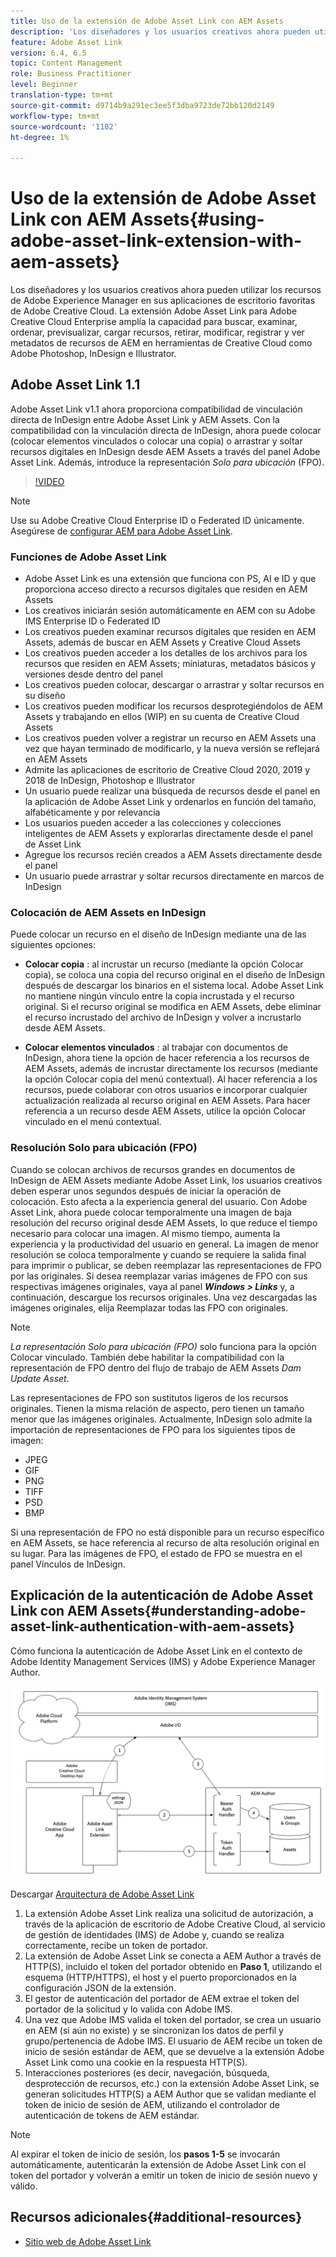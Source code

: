 ```yaml
---
title: Uso de la extensión de Adobe Asset Link con AEM Assets
description: 'Los diseñadores y los usuarios creativos ahora pueden utilizar los recursos de Adobe Experience Manager en sus aplicaciones de escritorio favoritas de Adobe Creative Cloud. La extensión Adobe Asset Link para Adobe Creative Cloud Enterprise amplía la capacidad para buscar, examinar, ordenar, previsualizar, cargar recursos, retirar, modificar, registrar y ver metadatos de recursos de AEM en herramientas de Creative Cloud como Adobe Photoshop, InDesign e Illustrator. '
feature: Adobe Asset Link
version: 6.4, 6.5
topic: Content Management
role: Business Practitioner
level: Beginner
translation-type: tm+mt
source-git-commit: d9714b9a291ec3ee5f3dba9723de72bb120d2149
workflow-type: tm+mt
source-wordcount: '1102'
ht-degree: 1%

---
```



# Uso de la extensión de Adobe Asset Link con AEM Assets{#using-adobe-asset-link-extension-with-aem-assets}

Los diseñadores y los usuarios creativos ahora pueden utilizar los recursos de Adobe Experience Manager en sus aplicaciones de escritorio favoritas de Adobe Creative Cloud. La extensión Adobe Asset Link para Adobe Creative Cloud Enterprise amplía la capacidad para buscar, examinar, ordenar, previsualizar, cargar recursos, retirar, modificar, registrar y ver metadatos de recursos de AEM en herramientas de Creative Cloud como Adobe Photoshop, InDesign e Illustrator.


## Adobe Asset Link 1.1

Adobe Asset Link v1.1 ahora proporciona compatibilidad de vinculación directa de InDesign entre Adobe Asset Link y AEM Assets. Con la compatibilidad con la vinculación directa de InDesign, ahora puede colocar (colocar elementos vinculados o colocar una copia) o arrastrar y soltar recursos digitales en InDesign desde AEM Assets a través del panel Adobe Asset Link. Además, introduce la representación *Solo para ubicación* (FPO).

>[!VIDEO](https://video.tv.adobe.com/v/28988/?quality=12&learn=on)

>[!NOTE]
>
>Use su Adobe Creative Cloud Enterprise ID o Federated ID únicamente. Asegúrese de [configurar AEM para Adobe Asset Link](https://helpx.adobe.com/enterprise/admin-guide.html/enterprise/using/adobe-asset-link.ug.html).


### Funciones de Adobe Asset Link

* Adobe Asset Link es una extensión que funciona con PS, AI e ID y que proporciona acceso directo a recursos digitales que residen en AEM Assets
* Los creativos iniciarán sesión automáticamente en AEM con su Adobe IMS Enterprise ID o Federated ID
* Los creativos pueden examinar recursos digitales que residen en AEM Assets, además de buscar en AEM Assets y Creative Cloud Assets
* Los creativos pueden acceder a los detalles de los archivos para los recursos que residen en AEM Assets; miniaturas, metadatos básicos y versiones desde dentro del panel
* Los creativos pueden colocar, descargar o arrastrar y soltar recursos en su diseño
* Los creativos pueden modificar los recursos desprotegiéndolos de AEM Assets y trabajando en ellos (WIP) en su cuenta de Creative Cloud Assets
* Los creativos pueden volver a registrar un recurso en AEM Assets una vez que hayan terminado de modificarlo, y la nueva versión se reflejará en AEM Assets
* Admite las aplicaciones de escritorio de Creative Cloud 2020, 2019 y 2018 de InDesign, Photoshop e Illustrator
* Un usuario puede realizar una búsqueda de recursos desde el panel en la aplicación de Adobe Asset Link y ordenarlos en función del tamaño, alfabéticamente y por relevancia
* Los usuarios pueden acceder a las colecciones y colecciones inteligentes de AEM Assets y explorarlas directamente desde el panel de Asset Link
* Agregue los recursos recién creados a AEM Assets directamente desde el panel
* Un usuario puede arrastrar y soltar recursos directamente en marcos de InDesign

### Colocación de AEM Assets en InDesign

Puede colocar un recurso en el diseño de InDesign mediante una de las siguientes opciones:

* **Colocar copia** : al incrustar un recurso (mediante la opción Colocar copia), se coloca una copia del recurso original en el diseño de InDesign después de descargar los binarios en el sistema local. Adobe Asset Link no mantiene ningún vínculo entre la copia incrustada y el recurso original. Si el recurso original se modifica en AEM Assets, debe eliminar el recurso incrustado del archivo de InDesign y volver a incrustarlo desde AEM Assets.

* **Colocar elementos vinculados** : al trabajar con documentos de InDesign, ahora tiene la opción de hacer referencia a los recursos de AEM Assets, además de incrustar directamente los recursos (mediante la opción Colocar copia del menú contextual). Al hacer referencia a los recursos, puede colaborar con otros usuarios e incorporar cualquier actualización realizada al recurso original en AEM Assets. Para hacer referencia a un recurso desde AEM Assets, utilice la opción Colocar vinculado en el menú contextual.

### Resolución Solo para ubicación (FPO)

Cuando se colocan archivos de recursos grandes en documentos de InDesign de AEM Assets mediante Adobe Asset Link, los usuarios creativos deben esperar unos segundos después de iniciar la operación de colocación. Esto afecta a la experiencia general del usuario. Con Adobe Asset Link, ahora puede colocar temporalmente una imagen de baja resolución del recurso original desde AEM Assets, lo que reduce el tiempo necesario para colocar una imagen. Al mismo tiempo, aumenta la experiencia y la productividad del usuario en general. La imagen de menor resolución se coloca temporalmente y cuando se requiere la salida final para imprimir o publicar, se deben reemplazar las representaciones de FPO por las originales. Si desea reemplazar varias imágenes de FPO con sus respectivas imágenes originales, vaya al panel **_Windows > Links_** y, a continuación, descargue los recursos originales. Una vez descargadas las imágenes originales, elija Reemplazar todas las FPO con originales.

>[!NOTE]
>
> *La representación Solo para ubicación (FPO)*  solo funciona para la opción Colocar vinculado. También debe habilitar la compatibilidad con la representación de FPO dentro del flujo de trabajo de AEM Assets *Dam Update Asset*.

Las representaciones de FPO son sustitutos ligeros de los recursos originales. Tienen la misma relación de aspecto, pero tienen un tamaño menor que las imágenes originales. Actualmente, InDesign solo admite la importación de representaciones de FPO para los siguientes tipos de imagen:

* JPEG
* GIF
* PNG
* TIFF
* PSD
* BMP

Si una representación de FPO no está disponible para un recurso específico en AEM Assets, se hace referencia al recurso de alta resolución original en su lugar. Para las imágenes de FPO, el estado de FPO se muestra en el panel Vínculos de InDesign.

## Explicación de la autenticación de Adobe Asset Link con AEM Assets{#understanding-adobe-asset-link-authentication-with-aem-assets}

Cómo funciona la autenticación de Adobe Asset Link en el contexto de Adobe Identity Management Services (IMS) y Adobe Experience Manager Author.

![Arquitectura de Adobe Asset Link](assets/adobe-asset-link-article-understand.png)

Descargar [Arquitectura de Adobe Asset Link](assets/adobe-asset-link-article-understand-1.png)

1. La extensión Adobe Asset Link realiza una solicitud de autorización, a través de la aplicación de escritorio de Adobe Creative Cloud, al servicio de gestión de identidades (IMS) de Adobe y, cuando se realiza correctamente, recibe un token de portador.
2. La extensión de Adobe Asset Link se conecta a AEM Author a través de HTTP(S), incluido el token del portador obtenido en **Paso 1**, utilizando el esquema (HTTP/HTTPS), el host y el puerto proporcionados en la configuración JSON de la extensión.
3. El gestor de autenticación del portador de AEM extrae el token del portador de la solicitud y lo valida con Adobe IMS.
4. Una vez que Adobe IMS valida el token del portador, se crea un usuario en AEM (si aún no existe) y se sincronizan los datos de perfil y grupo/pertenencia de Adobe IMS. El usuario de AEM recibe un token de inicio de sesión estándar de AEM, que se devuelve a la extensión Adobe Asset Link como una cookie en la respuesta HTTP(S).
5. Interacciones posteriores (es decir, navegación, búsqueda, desprotección de recursos, etc.) con la extensión Adobe Asset Link, se generan solicitudes HTTP(S) a AEM Author que se validan mediante el token de inicio de sesión de AEM, utilizando el controlador de autenticación de tokens de AEM estándar.

>[!NOTE]
>
>Al expirar el token de inicio de sesión, los **pasos 1-5** se invocarán automáticamente, autenticarán la extensión de Adobe Asset Link con el token del portador y volverán a emitir un token de inicio de sesión nuevo y válido.

## Recursos adicionales{#additional-resources}

* [Sitio web de Adobe Asset Link](https://www.adobe.com/creativecloud/business/enterprise/adobe-asset-link.html)